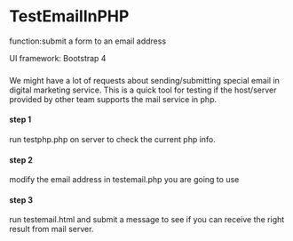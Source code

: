 # TestEmailInPHP
function:submit a form to an email address

UI framework: Bootstrap 4 

###
We might have a lot of requests about sending/submitting special email in digital marketing service.
This is a quick tool for testing if the host/server provided by other team supports the mail service in php.

#### step 1
run testphp.php on server to check the current php info.

#### step 2
modify the email address in testemail.php you are going to use

#### step 3
run testemail.html and submit a message to see if you can receive the right result from mail server.


